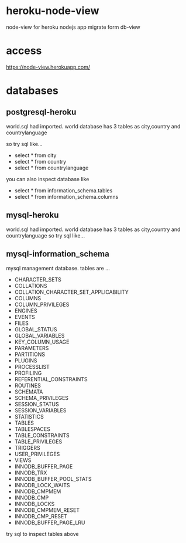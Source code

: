 # heroku-node-view
node-view for heroku
nodejs app migrate form db-view

# access 
https://node-view.herokuapp.com/

# databases

## postgresql-heroku
world.sql had imported.
world database has 3 tables as city,country and countrylanguage

so try sql like...

* select * from city
* select * from country
* select * from countrylanguage

you can also inspect database like

* select * from information_schema.tables
* select * from information_schema.columns


## mysql-heroku
world.sql had imported.
world database has 3 tables as city,country and countrylanguage
so try sql like...

## mysql-information_schema

mysql management database.
tables are ...

* CHARACTER_SETS
* COLLATIONS
* COLLATION_CHARACTER_SET_APPLICABILITY
* COLUMNS
* COLUMN_PRIVILEGES
* ENGINES
* EVENTS
* FILES
* GLOBAL_STATUS
* GLOBAL_VARIABLES
* KEY_COLUMN_USAGE
* PARAMETERS
* PARTITIONS
* PLUGINS
* PROCESSLIST
* PROFILING
* REFERENTIAL_CONSTRAINTS
* ROUTINES
* SCHEMATA
* SCHEMA_PRIVILEGES
* SESSION_STATUS
* SESSION_VARIABLES
* STATISTICS
* TABLES
* TABLESPACES
* TABLE_CONSTRAINTS
* TABLE_PRIVILEGES
* TRIGGERS
* USER_PRIVILEGES
* VIEWS
* INNODB_BUFFER_PAGE
* INNODB_TRX
* INNODB_BUFFER_POOL_STATS
* INNODB_LOCK_WAITS
* INNODB_CMPMEM
* INNODB_CMP
* INNODB_LOCKS
* INNODB_CMPMEM_RESET
* INNODB_CMP_RESET
* INNODB_BUFFER_PAGE_LRU

try sql to inspect tables above
